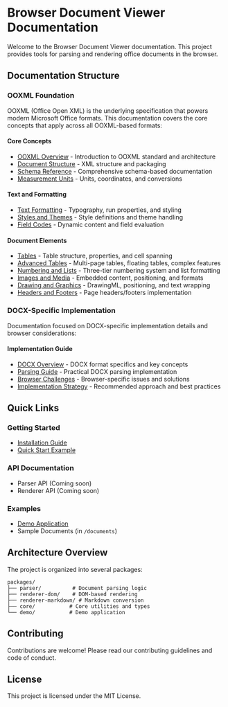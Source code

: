 # Browser Document Viewer Documentation

Welcome to the Browser Document Viewer documentation. This project provides tools for parsing and rendering office documents in the browser.

## Documentation Structure

### OOXML Foundation

OOXML (Office Open XML) is the underlying specification that powers modern Microsoft Office formats. This documentation covers the core concepts that apply across all OOXML-based formats:

#### Core Concepts
- [OOXML Overview](./ooxml/overview.md) - Introduction to OOXML standard and architecture
- [Document Structure](./ooxml/document-structure.md) - XML structure and packaging
- [Schema Reference](./ooxml/schema-reference.md) - Comprehensive schema-based documentation
- [Measurement Units](./ooxml/measurement-units.md) - Units, coordinates, and conversions

#### Text and Formatting
- [Text Formatting](./ooxml/text-formatting.md) - Typography, run properties, and styling
- [Styles and Themes](./ooxml/styles-themes.md) - Style definitions and theme handling
- [Field Codes](./ooxml/field-codes.md) - Dynamic content and field evaluation

#### Document Elements
- [Tables](./ooxml/tables.md) - Table structure, properties, and cell spanning
- [Advanced Tables](./ooxml/advanced-tables.md) - Multi-page tables, floating tables, complex features
- [Numbering and Lists](./ooxml/numbering-lists.md) - Three-tier numbering system and list formatting
- [Images and Media](./ooxml/images.md) - Embedded content, positioning, and formats
- [Drawing and Graphics](./ooxml/drawing-graphics.md) - DrawingML, positioning, and text wrapping
- [Headers and Footers](./ooxml/headers-footers.md) - Page headers/footers implementation

### DOCX-Specific Implementation

Documentation focused on DOCX-specific implementation details and browser considerations:

#### Implementation Guide
- [DOCX Overview](./docx/overview.md) - DOCX format specifics and key concepts
- [Parsing Guide](./docx/parsing-guide.md) - Practical DOCX parsing implementation
- [Browser Challenges](./docx/browser-challenges.md) - Browser-specific issues and solutions
- [Implementation Strategy](./docx/implementation-strategy.md) - Recommended approach and best practices

## Quick Links

### Getting Started
- [Installation Guide](../README.md#installation)
- [Quick Start Example](../README.md#quick-start)

### API Documentation
- Parser API (Coming soon)
- Renderer API (Coming soon)

### Examples
- [Demo Application](../packages/demo)
- Sample Documents (in `/documents`)

## Architecture Overview

The project is organized into several packages:

```
packages/
├── parser/          # Document parsing logic
├── renderer-dom/    # DOM-based rendering
├── renderer-markdown/ # Markdown conversion
├── core/           # Core utilities and types
└── demo/           # Demo application
```

## Contributing

Contributions are welcome! Please read our contributing guidelines and code of conduct.

## License

This project is licensed under the MIT License.